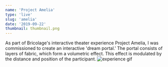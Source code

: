 ```yaml
---
name: 'Project Amelia'
type: 'live'
slug: 'amelia'
date: '2019-09-22'
thumbnail: thumbnail.png
---
```

As part of Bricolage's interactive theater experience Project Amelia, I was commissioned to create an interactive 'dream portal.' The portal consists of layers of fabric, which form a volumetric effect. This effect is modulated by the distance and position of the participant.
![experience gif](amelia.gif)